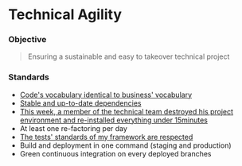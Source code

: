 # Technical Agility

### Objective
> Ensuring a sustainable and easy to takeover technical project

### Standards
- [Code's vocabulary identical to business' vocabulary](/project-standards/technical-agility/code-vocabulary-identical-business-vocabulary.s.md)
- [Stable and up-to-date dependencies](/project-standards/technical-agility/up-to-date-dependencies.s.md)
- [This week, a member of the technical team destroyed his project environment and re-installed everything under 15minutes](/project-standards/technical-agility/under-15-minutes-project-installation.s.md)
- At least one re-factoring per day
- [The tests' standards of my framework are respected](/project-standards/technical-agility/react-native-test.s.md)
- Build and deployment in one command (staging and production)
- Green continuous integration on every deployed branches
